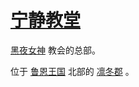 # [宁静教堂](../特殊地点/宁静教堂.md)

[黑夜女神](../神明/黑夜女神.md) 教会的总部。

位于 [鲁恩王国](../国家/鲁恩王国.md) 北部的 [凛冬郡](../地区/凛冬郡.md) 。

